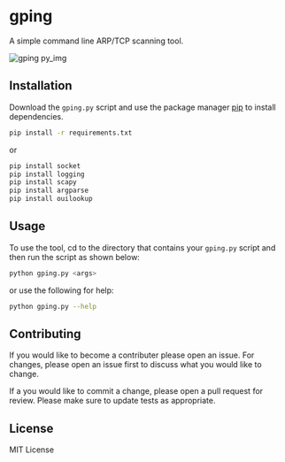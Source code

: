 # gping

A simple command line ARP/TCP scanning tool.

![gping py_img](https://user-images.githubusercontent.com/87310427/132441157-ea211808-7099-415f-b498-94ce562203fb.PNG)

## Installation

Download the `gping.py` script and
use the package manager [pip](https://pip.pypa.io/en/stable/) to install dependencies.
```bash
pip install -r requirements.txt
```
or
```bash
pip install socket
pip install logging
pip install scapy
pip install argparse
pip install ouilookup
```

## Usage

To use the tool, cd to the directory that contains your `gping.py` script and then run the script as shown below:
```bash
python gping.py <args>
```
or use the following for help:
```bash
python gping.py --help
```

## Contributing
If you would like to become a contributer please open an issue. For changes, please open an issue first to discuss what you would like to change.

If a you would like to commit a change, please open a pull request for review. Please make sure to update tests as appropriate.

## License
MIT License
